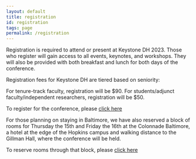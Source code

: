 ```yaml
---
layout: default
title: registration
id: registration
tags: page
permalink: /registration
---
```

Registration is required to attend or present at Keystone DH 2023. Those who register will gain access to all events, keynotes, and workshops. They will also be provided with both breakfast and lunch for both days of the conference. 

Registration fees for Keystone DH are tiered based on seniority: 

For tenure-track faculty, registration will be $90. 
For students/adjunct faculty/independent researchers, registration will be $50. 

To register for the conference, please [click here](https://johnshopkins.smapply.io/prog/keystone_dh/) 

For those planning on staying in Baltimore, we have also reserved a block of rooms for Thursday the 15th and Friday the 16th at the Colonnade Baltimore, a hotel at the edge of the Hopkins campus and walking distance to the Gillman Hall, where the conference will be held. 

To reserve rooms through that block, please [click here](https://www.hilton.com/en/book/reservation/deeplink/?ctyhocn=BWICUDT&groupCode=CDTCH3&arrivaldate=2023-06-15&departuredate=2023-06-17&cid=OM,WW,HILTONLINK,EN,DirectLink&fromId=HILTONLINKDIRECT) 






